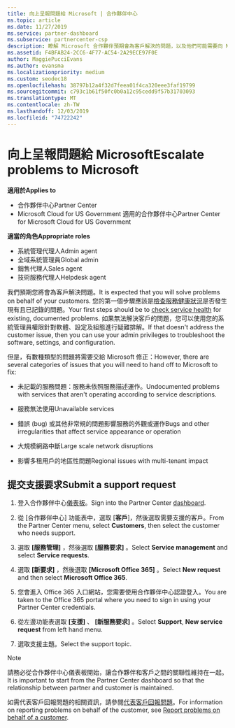 ```yaml
---
title: 向上呈報問題給 Microsoft | 合作夥伴中心
ms.topic: article
ms.date: 11/27/2019
ms.service: partner-dashboard
ms.subservice: partnercenter-csp
description: 瞭解 Microsoft 合作夥伴預期會為客戶解決的問題，以及他們可能需要向 Microsoft 呈報哪些問題。
ms.assetid: F4BFAB24-2CC6-4F77-AC54-2A29ECE97F0E
author: MaggiePucciEvans
ms.author: evansma
ms.localizationpriority: medium
ms.custom: seodec18
ms.openlocfilehash: 38797b12a4f32d7feea01f4ca320eee3faf19799
ms.sourcegitcommit: c793c1b61f50fc0b0a12c95cedd9f57b31703093
ms.translationtype: MT
ms.contentlocale: zh-TW
ms.lasthandoff: 12/03/2019
ms.locfileid: "74722242"
---
```

# <a name="escalate-problems-to-microsoft"></a><span data-ttu-id="25c9e-103">向上呈報問題給 Microsoft</span><span class="sxs-lookup"><span data-stu-id="25c9e-103">Escalate problems to Microsoft</span></span>

<span data-ttu-id="25c9e-104">**適用於**</span><span class="sxs-lookup"><span data-stu-id="25c9e-104">**Applies to**</span></span>

- <span data-ttu-id="25c9e-105">合作夥伴中心</span><span class="sxs-lookup"><span data-stu-id="25c9e-105">Partner Center</span></span>
- <span data-ttu-id="25c9e-106">Microsoft Cloud for US Government 適用的合作夥伴中心</span><span class="sxs-lookup"><span data-stu-id="25c9e-106">Partner Center for Microsoft Cloud for US Government</span></span>

<span data-ttu-id="25c9e-107">**適當的角色**</span><span class="sxs-lookup"><span data-stu-id="25c9e-107">**Appropriate roles**</span></span>

- <span data-ttu-id="25c9e-108">系統管理代理人</span><span class="sxs-lookup"><span data-stu-id="25c9e-108">Admin agent</span></span>
- <span data-ttu-id="25c9e-109">全域系統管理員</span><span class="sxs-lookup"><span data-stu-id="25c9e-109">Global admin</span></span>
- <span data-ttu-id="25c9e-110">銷售代理人</span><span class="sxs-lookup"><span data-stu-id="25c9e-110">Sales agent</span></span>
- <span data-ttu-id="25c9e-111">技術服務代理人</span><span class="sxs-lookup"><span data-stu-id="25c9e-111">Helpdesk agent</span></span>

<span data-ttu-id="25c9e-112">我們預期您將會為客戶解決問題。</span><span class="sxs-lookup"><span data-stu-id="25c9e-112">It is expected that you will solve problems on behalf of your customers.</span></span> <span data-ttu-id="25c9e-113">您的第一個步驟應該是[檢查服務健康狀況](check-service-health.md)是否發生現有且已記錄的問題。</span><span class="sxs-lookup"><span data-stu-id="25c9e-113">Your first steps should be to [check service health](check-service-health.md) for existing, documented problems.</span></span> <span data-ttu-id="25c9e-114">如果無法解決客戶的問題，您可以使用您的系統管理員權限針對軟體、設定及組態進行疑難排解。</span><span class="sxs-lookup"><span data-stu-id="25c9e-114">If that doesn't address the customer issue, then you can use your admin privileges to troubleshoot the software, settings, and configuration.</span></span>

<span data-ttu-id="25c9e-115">但是，有數種類型的問題將需要交給 Microsoft 修正：</span><span class="sxs-lookup"><span data-stu-id="25c9e-115">However, there are several categories of issues that you will need to hand off to Microsoft to fix:</span></span>

- <span data-ttu-id="25c9e-116">未記載的服務問題：服務未依照服務描述運作。</span><span class="sxs-lookup"><span data-stu-id="25c9e-116">Undocumented problems with services that aren't operating according to service descriptions.</span></span>

- <span data-ttu-id="25c9e-117">服務無法使用</span><span class="sxs-lookup"><span data-stu-id="25c9e-117">Unavailable services</span></span>

- <span data-ttu-id="25c9e-118">錯誤 (bug) 或其他非常規的問題影響服務的外觀或運作</span><span class="sxs-lookup"><span data-stu-id="25c9e-118">Bugs and other irregularities that affect service appearance or operation</span></span>

- <span data-ttu-id="25c9e-119">大規模網路中斷</span><span class="sxs-lookup"><span data-stu-id="25c9e-119">Large scale network disruptions</span></span>

- <span data-ttu-id="25c9e-120">影響多租用戶的地區性問題</span><span class="sxs-lookup"><span data-stu-id="25c9e-120">Regional issues with multi-tenant impact</span></span>

## <a name="submit-a-support-request"></a><span data-ttu-id="25c9e-121">提交支援要求</span><span class="sxs-lookup"><span data-stu-id="25c9e-121">Submit a support request</span></span>

1. <span data-ttu-id="25c9e-122">登入合作夥伴中心[儀表板](https://partner.microsoft.com/dashboard)。</span><span class="sxs-lookup"><span data-stu-id="25c9e-122">Sign into the Partner Center [dashboard](https://partner.microsoft.com/dashboard).</span></span>

2. <span data-ttu-id="25c9e-123">從 [合作夥伴中心] 功能表中，選取 [**客戶**]，然後選取需要支援的客戶。</span><span class="sxs-lookup"><span data-stu-id="25c9e-123">From the Partner Center menu, select **Customers**, then select the customer who needs support.</span></span>

3. <span data-ttu-id="25c9e-124">選取 **\[服務管理\]** ，然後選取 **\[服務要求\]** 。</span><span class="sxs-lookup"><span data-stu-id="25c9e-124">Select **Service management** and select **Service requests**.</span></span>

4. <span data-ttu-id="25c9e-125">選取 **\[新要求\]** ，然後選取 **\[Microsoft Office 365\]** 。</span><span class="sxs-lookup"><span data-stu-id="25c9e-125">Select **New request** and then select **Microsoft Office 365**.</span></span>

5. <span data-ttu-id="25c9e-126">您會進入 Office 365 入口網站，您需要使用合作夥伴中心認證登入。</span><span class="sxs-lookup"><span data-stu-id="25c9e-126">You are taken to the Office 365 portal where you need to sign in using your Partner Center credentials.</span></span>

6. <span data-ttu-id="25c9e-127">從左邊功能表選取 **\[支援\]** 、 **\[新服務要求\]** 。</span><span class="sxs-lookup"><span data-stu-id="25c9e-127">Select **Support**, **New service request** from left hand menu.</span></span>

7. <span data-ttu-id="25c9e-128">選取支援主題。</span><span class="sxs-lookup"><span data-stu-id="25c9e-128">Select the support topic.</span></span>

>[!NOTE]
><span data-ttu-id="25c9e-129">請務必從合作夥伴中心儀表板開始，讓合作夥伴和客戶之間的關聯性維持在一起。</span><span class="sxs-lookup"><span data-stu-id="25c9e-129">It is important to start from the Partner Center dashboard so that the relationship between partner and customer is maintained.</span></span> 


<span data-ttu-id="25c9e-130">如需代表客戶回報問題的相關資訊，請參閱[代表客戶回報問題](report-problems-on-behalf-of-a-customer.md)。</span><span class="sxs-lookup"><span data-stu-id="25c9e-130">For information on reporting problems on behalf of the customer, see [Report problems on behalf of a customer](report-problems-on-behalf-of-a-customer.md).</span></span>

 

 



